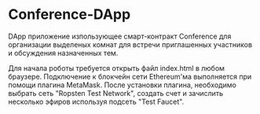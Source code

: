 # Conference-DApp

DApp приложение изпользующее смарт-контракт Conference для организации выделеных комнат для встречи приглашенных участников и обсуждения назначенных тем.

Для начала роботы требуется открыть файл index.html в любом браузере.
Подключение к блокчейн сети Ethereum'ма выполняется при помощи плагина MetaMask.
После установки плагина, необходимо выбрать сеть "Ropsten Test Network", создать счет и зачислить несколько эфиров используя подсеть "Test Faucet".
